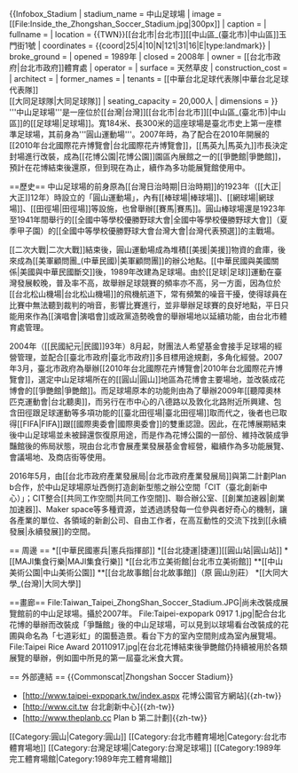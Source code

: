 {{Infobox_Stadium
| stadium_name      = 中山足球場
| image             = [[File:Inside_the_Zhongshan_Soccer_Stadium.jpg|300px]]
| caption           = 
| fullname          =
| location          = {{TWN}}[[台北市|台北市]][[中山區_(臺北市)|中山區]]玉門街1號
| coordinates       = {{coord|25|4|10|N|121|31|16|E|type:landmark}}
| broke_ground      =
| opened            = 1989年
| closed            = 2008年
| owner             = [[台北市政府|台北市政府]]體育處
| operator          =
| surface           = 天然草皮
| construction_cost =
| architect         =
| former_names      =
| tenants           = [[中華台北足球代表隊|中華台北足球代表隊]]<br />[[大同足球隊|大同足球隊]]
| seating_capacity  = 20,000人
| dimensions        =
}}
'''中山足球場'''是一座位於[[台灣|台灣]][[台北市|台北市]][[中山區_(臺北市)|中山區]]的[[足球場|足球場]]。寬184米、長300米的這座球場是臺北市史上第一座標準足球場，其前身為'''圓山運動場'''。2007年時，為了配合在2010年開展的[[2010年台北國際花卉博覽會|台北國際花卉博覽會]]，[[馬英九|馬英九]]市長決定封場進行改裝，成為[[花博公園|花博公園]]園區內展館之一的[[爭艷館|爭艷館]]，預計在花博結束後還原，但到現在為止，續作為多功能展覽館使用中。

==歷史==
中山足球場的前身原為[[台灣日治時期|日治時期]]的1923年（[[大正|大正]]12年）時設立的「圓山運動場」，內有[[棒球場|棒球場]]、[[網球場|網球場]]、[[田徑場|田徑場]]等設施，也曾舉辦[[賽馬|賽馬]]。圓山棒球場還是1923年至1941年間舉行的[[全國中等學校優勝野球大會|全國中等學校優勝野球大會]]（夏季甲子園）的[[全國中等學校優勝野球大會台灣大會|台灣代表預選]]的主戰場。

[[二次大戰|二次大戰]]結束後，圓山運動場成為堆積[[美援|美援]]物資的倉庫，後來成為[[美軍顧問團_(中華民國)|美軍顧問團]]的辦公地點。[[中華民國與美國關係|美國與中華民國斷交]]後，1989年改建為足球場。由於[[足球|足球]]運動在臺灣發展較晚，普及率不高，故舉辦足球競賽的頻率亦不高，另一方面，因為位於[[台北松山機場|台北松山機場]]的飛機航道下，常有頻繁的噪音干擾，使得球員在比賽中無法聽到裁判的哨音，影響比賽進行，並非舉辦足球賽的良好地點，平日只能用來作為[[演唱會|演唱會]]或政黨造勢晚會的舉辦場地以延續功能，由台北市體育處管理。

2004年（[[民國紀元|民國]]93年）8月起，財團法人希望基金會接手足球場的經營管理，並配合[[臺北市政府|臺北市政府]]多目標用途規劃，多角化經營。2007年3月，臺北市政府為舉辦[[2010年台北國際花卉博覽會|2010年台北國際花卉博覽會]]，選定中山足球場所在的[[圓山|圓山]]地區為花博會主要場地，並改裝成花博會的[[爭艷館|爭艷館]]。而足球場原本的功能則由為了舉辦2009年[[聽障奧林匹克運動會|台北聽奧]]，而另行在市中心的八德路以及敦化北路附近所興建、包含田徑跟足球運動等多項功能的[[臺北田徑場|臺北田徑場]]取而代之，後者也已取得[[FIFA|FIFA]]跟[[國際奧委會|國際奧委會]]的雙重認證。因此，在花博展期結束後中山足球場並未被歸還恢復原用途，而是作為花博公園的一部份、維持改裝成爭豔館後的佈局狀態，現由台北市會展產業發展基金會經營，繼續作為多功能展覽、會議場地、及商店街等使用。

2016年5月，由[[台北市政府產業發展局|台北市政府產業發展局]]與第二計劃Plan b合作，於中山足球場原址西側打造創新型態之辦公空間「CIT（臺北創新中心）」；CIT整合[[共同工作空間|共同工作空間]]、聯合辦公室、[[創業加速器|創業加速器]]、Maker space等多種資源，並透過誘發每一位參與者好奇心的機制，讓各產業的單位、各領域的新創公司、自由工作者，在高互動性的交流下找到[[永續發展|永續發展]]的空間。

== 周邊 ==
*[[中華民國憲兵|憲兵指揮部]]
*[[台北捷運|捷運]][[圓山站|圓山站]]
*[[MAJI集食行樂|MAJI集食行樂]]
*[[台北市立美術館|台北市立美術館]]
**[[中山美術公園|中山美術公園]]
**[[台北故事館|台北故事館]]（原 圓山別莊）
*[[大同大學_(台灣)|大同大學]]

==畫廊==
<gallery>
File:Taiwan_Taipei_ZhongShan_Soccer_Stadium.JPG|尚未改裝成展覽館前的中山足球場。攝於2007年。
File:Taipei-expopark 0917 1.jpg|配合台北花博的舉辦而改裝成「爭豔館」後的中山足球場，可以見到以球場看台改裝成的花圃與命名為「七道彩虹」的園藝造景。看台下方的室內空間則成為室內展覽場。
File:Taipei Rice Award 20110917.jpg|在台北花博結束後爭艷館仍持續被用於各類展覽的舉辦，例如圖中所見的第一屆臺北米食大賞。
</gallery>

== 外部連結 ==
{{Commonscat|Zhongshan Soccer Stadium}}
* [http://www.taipei-expopark.tw/index.aspx 花博公園官方網站]{{zh-tw}}
* [http://www.cit.tw 台北創新中心]{{zh-tw}}
* [http://www.theplanb.cc Plan b 第二計劃]{{zh-tw}}



[[Category:圓山|Category:圓山]]
[[Category:台北市體育場地|Category:台北市體育場地]]
[[Category:台灣足球場|Category:台灣足球場]]
[[Category:1989年完工體育場館|Category:1989年完工體育場館]]